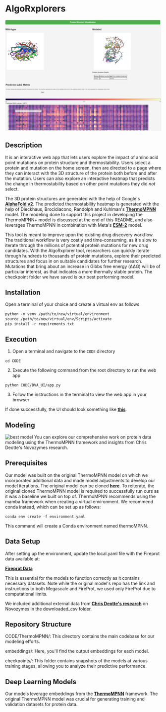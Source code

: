 # AlgoRxplorers

![](./img/ui.png)

## Description
It is an interactive web app that lets users explore the impact of amino acid point mutations on protein structure and thermostability. Users select a protein and mutation on the home screen, then are directed to a page where they can interact with the 3D structure of the protein both before and after the mutation. Users can also explore an interactive heatmap that predicts the change in thermostability based on other point mutations they did *not* select.

The 3D protein structures are generated with the help of Google's [**AlphaFold v2**](https://github.com/google-deepmind/alphafold). The predicted thermostability heatmap is generated with the help of Dieckhaus, Brocidiacono, Randolph and Kuhlman's [**ThermoMPNN**](https://github.com/Kuhlman-Lab/ThermoMPNN) model. The modeling done to support this project in developing the ThermoMPNN+ model is discussed at the end of this README, and also leverages ThermoMPNN in combination with Meta's [**ESM-2**](https://github.com/facebookresearch/esm) model.

This tool is meant to improve upon the existing drug discovery workflow. The traditional workflow is very costly and time-consuming, as it's slow to iterate through the millions of potential protein mutations for new drug candidates. With the AlgoRxplorer tool, researchers can quickly iterate through hundreds to thousands of protein mutations, explore their predicted structures and focus in on suitable candidates for further research. Mutations that bring about an increase in Gibbs free energy (ΔΔG) will be of particular interest, as that indicates a more thermally stable protein.
The checkpoint folder we have saved is our best performing model.

## Installation
Open a terminal of your choice and create a virtual env as follows
```
python -m venv /path/to/new/virtual/environment
source /path/to/new/virtual/env/Scripts/activate
pip install -r requirements.txt
```

## Execution
1. Open a terminal and navigate to the `CODE` directory
```
cd CODE
```

2. Execute the following command from the root directory to run the web app
```
python CODE/DVA_UI/app.py
```

3. Follow the instructions in the terminal to view the web app in your browser

If done successfully, the UI should look something like [**this**](https://youtu.be/8dM2V2cKwHU).

## Modeling
<img width="980" alt="best model" src="https://github.gatech.edu/storage/user/68947/files/9401e279-19cb-4795-ae68-1882ca7427c4">
 You can explore our comprehensive work on protein data modeling using the ThermoMPNN framework and insights from Chris Deotte's Novozymes research.

## Prerequisites
Our model was built on the original ThermoMPNN model on which we incorporated additional data and made model adjustments to develop our model iterations. The original model can be cloned [**here**](https://github.com/Kuhlman-Lab/ThermoMPNN/tree/main). To reiterate, the original cloned ThermoMPNN model is required to successfully run ours as it was a baseline we built on top of. ThermoMPNN recommends using the mamba framework when creating a virtual environment. We recommend conda instead, which can be set up as follows:
```
conda env create -f environment.yaml
```
This command will create a Conda environment named thermoMPNN.

## Data Setup
After setting up the environment, update the local.yaml file with the Fireprot data available at:

[**Fireprot Data**](https://zenodo.org/records/8169289)

This is essential for the models to function correctly as it contains necessary datasets. Note while the original model's repo has the link and instructions to both Megascale and FireProt, we used only FireProt due to computational limits.

 We included additional external data from [**Chris Deotte's research**](https://www.kaggle.com/code/cdeotte/xgboost-5000-mutations-200-pdb-files-lb-0-410#Create-Submission-CSV) on Novozymes in the downloaded_csv folder.

## Repository Structure
CODE/ThermoMPNN/: This directory contains the main codebase for our modeling efforts.

embeddings/: Here, you'll find the output embeddings for each model.

checkpoints/: This folder contains snapshots of the models at various training stages, allowing you to analyze their predictive performance.

## Deep Learning Models
Our models leverage embeddings from the [**ThermoMPNN**](https://github.com/Kuhlman-Lab/ThermoMPNN) framework. The original ThermoMPNN model was crucial for generating training and validation datasets for protein data.

